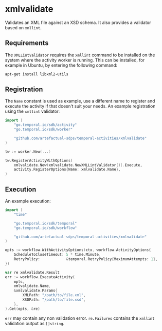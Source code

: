 # xmlvalidate

Validates an XML file against an XSD schema. It also provides a validator based
on `xmllint`.

## Requirements

The `XMLLintValidator` requires the `xmllint` command to be installed on the
system where the activity worker is running. This can be installed, for example
in Ubuntu, by entering the following command:

```bash
apt-get install libxml2-utils
```

## Registration

The `Name` constant is used as example, use a different name to register and
execute the activity if that doesn't suit your needs. An example registration
using the `xmllint` validator:

```go
import (
    "go.temporal.io/sdk/activity"
    "go.temporal.io/sdk/worker"

    "github.com/artefactual-sdps/temporal-activities/xmlvalidate"
)

tw := worker.New(...)

tw.RegisterActivityWithOptions(
    xmlvalidate.New(xmlvalidate.NewXMLLintValidator()).Execute,
    activity.RegisterOptions{Name: xmlvalidate.Name},
)
```

## Execution

An example execution:

```go
import (
    "time"

    "go.temporal.io/sdk/temporal"
    "go.temporal.io/sdk/workflow"

    "github.com/artefactual-sdps/temporal-activities/xmlvalidate"
)

opts := workflow.WithActivityOptions(ctx, workflow.ActivityOptions{
    ScheduleToCloseTimeout: 5 * time.Minute,
    RetryPolicy:            &temporal.RetryPolicy{MaximumAttempts: 1},
})

var re xmlvalidate.Result
err := workflow.ExecuteActivity(
    opts,
    xmlvalidate.Name,
    &xmlvalidate.Params{
        XMLPath: "/path/to/file.xml",
        XSDPath: "/path/to/file.xsd",
    },
).Get(opts, &re)
```

`err` may contain any non validation error. `re.Failures` contains the
`xmllint` validation output as `[]string`.
